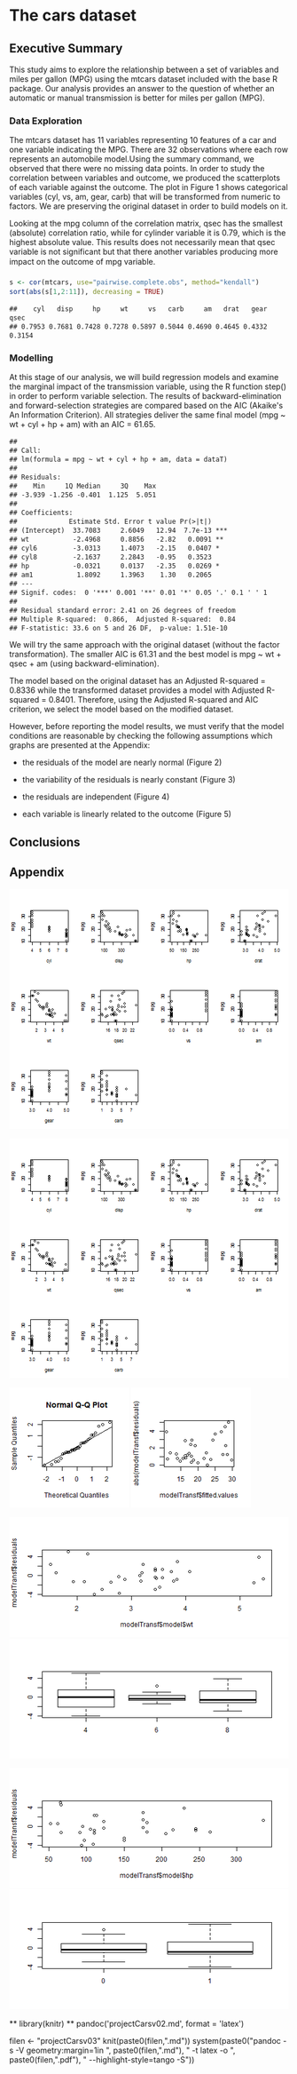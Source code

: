 The cars dataset
=====


## Executive Summary

This study aims to explore the relationship between a set of variables and miles per gallon (MPG) using the mtcars dataset included with the base R package. Our analysis provides an answer to the question of whether an automatic or manual transmission is better for miles per gallon (MPG). 


### Data Exploration

The mtcars dataset has 11 variables representing 10 features of a car and  one variable indicating the MPG. There are 32 observations where each row represents an automobile model.Using the summary command, we observed that there were no missing data points. In order to study the correlation between variables and outcome, we produced the scatterplots of each variable against the outcome. The plot in Figure 1 shows categorical variables (cyl, vs, am, gear, carb) that will be transformed from numeric to factors. We are preserving the original dataset in order to build models on it.





Looking at the mpg column of the correlation matrix, qsec has the smallest (absolute) correlation ratio, while for cylinder variable it is 0.79, which is the highest absolute value. This results does not necessarily mean that qsec variable is not significant but that there another variables producing more impact on the outcome of mpg variable.


```r
s <- cor(mtcars, use="pairwise.complete.obs", method="kendall")
sort(abs(s[1,2:11]), decreasing = TRUE)
```

```
##    cyl   disp     hp     wt     vs   carb     am   drat   gear   qsec 
## 0.7953 0.7681 0.7428 0.7278 0.5897 0.5044 0.4690 0.4645 0.4332 0.3154
```


### Modelling

At this stage of our analysis, we will build regression models and examine the marginal impact of the transmission variable, using the R function step() in order to perform variable selection. The results of backward-elimination and forward-selection strategies are compared based on the AIC (Akaike's An Information Criterion). All strategies deliver the same final model (mpg ~ wt + cyl + hp + am) with an AIC = 61.65. 




```
## 
## Call:
## lm(formula = mpg ~ wt + cyl + hp + am, data = dataT)
## 
## Residuals:
##    Min     1Q Median     3Q    Max 
## -3.939 -1.256 -0.401  1.125  5.051 
## 
## Coefficients:
##             Estimate Std. Error t value Pr(>|t|)    
## (Intercept)  33.7083     2.6049   12.94  7.7e-13 ***
## wt           -2.4968     0.8856   -2.82   0.0091 ** 
## cyl6         -3.0313     1.4073   -2.15   0.0407 *  
## cyl8         -2.1637     2.2843   -0.95   0.3523    
## hp           -0.0321     0.0137   -2.35   0.0269 *  
## am1           1.8092     1.3963    1.30   0.2065    
## ---
## Signif. codes:  0 '***' 0.001 '**' 0.01 '*' 0.05 '.' 0.1 ' ' 1
## 
## Residual standard error: 2.41 on 26 degrees of freedom
## Multiple R-squared:  0.866,	Adjusted R-squared:  0.84 
## F-statistic: 33.6 on 5 and 26 DF,  p-value: 1.51e-10
```

We will try the same approach with the original dataset (without the factor transformation). The smaller AIC is 61.31 and the best model is mpg ~ wt + qsec + am (using backward-elimination).



The model based on the original dataset has an Adjusted R-squared = 0.8336  while the transformed dataset provides a model with Adjusted R-squared = 0.8401. Therefore, using the Adjusted R-squared and AIC criterion, we select the model based on the modified dataset.



However, before reporting the model results, we must verify that the model conditions are reasonable by checking the following assumptions which graphs are presented at the Appendix:

- the residuals of the model are nearly normal (Figure 2)

- the variability of the residuals is nearly constant (Figure 3)

- the residuals are independent (Figure 4)

- each variable is linearly related to the outcome (Figure 5)


## Conclusions


## Appendix

![Correlation mpg ~ .](figure/unnamed-chunk-8.png) 

![Normal Probability plot](figure/unnamed-chunk-9.png) 

![Absolute values of residuals against fitted values](figure/unnamed-chunk-101.png) ![Absolute values of residuals against fitted values](figure/unnamed-chunk-102.png) 

![Residuals against wt and cyl](figure/unnamed-chunk-111.png) ![Residuals against wt and cyl](figure/unnamed-chunk-112.png) 

![Residuals against hp and am](figure/unnamed-chunk-121.png) ![Residuals against hp and am](figure/unnamed-chunk-122.png) 


** library(knitr)
** pandoc('projectCarsv02.md', format = 'latex')

filen <- "projectCarsv03"
knit(paste0(filen,".md"))
system(paste0("pandoc -s -V geometry:margin=1in ", paste0(filen,".md"), " -t latex -o  ", paste0(filen,".pdf"), " --highlight-style=tango -S"))


